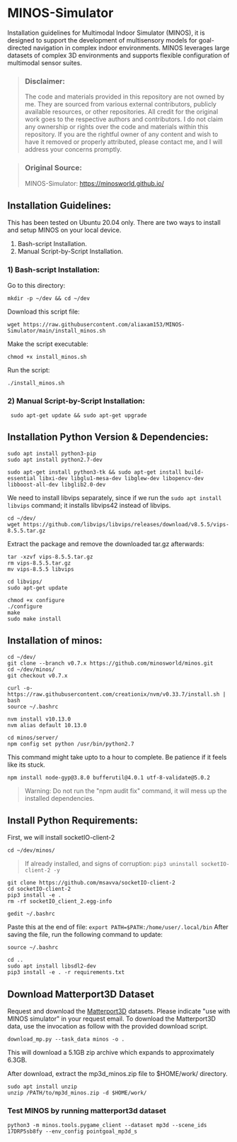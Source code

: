 # MINOS-Simulator
Installation guidelines for Multimodal Indoor Simulator (MINOS), it is designed to support the development of multisensory models for goal-directed navigation in complex indoor environments. MINOS leverages large datasets of complex 3D environments and supports flexible configuration of multimodal sensor suites.

> ### Disclaimer:
>
> The code and materials provided in this repository are not owned by me. They are sourced from various external contributors, publicly available resources, or other repositories. All credit for the original
> work goes to the respective authors and contributors. I do not claim any ownership or rights over the code and materials within this repository.
> If you are the rightful owner of any content and wish to have it removed or properly attributed, please contact me, and I will address your concerns promptly.

> ### Original Source:
> MINOS-Simulator: https://minosworld.github.io/

## Installation Guidelines:
This has been tested on Ubuntu 20.04 only. There are two ways to install and setup MINOS on your local device.
1) Bash-script Installation.
2) Manual Script-by-Script Installation.

### 1) Bash-script Installation:

Go to this directory:
```
mkdir -p ~/dev && cd ~/dev
```
Download this script file: 
```
wget https://raw.githubusercontent.com/aliaxam153/MINOS-Simulator/main/install_minos.sh
```
Make the script executable:
```
chmod +x install_minos.sh
```
Run the script:
```
./install_minos.sh
```

### 2) Manual Script-by-Script Installation:
```
 sudo apt-get update && sudo apt-get upgrade
```
## Installation Python Version & Dependencies:
```
sudo apt install python3-pip
sudo apt install python2.7-dev
```
```
sudo apt-get install python3-tk && sudo apt-get install build-essential libxi-dev libglu1-mesa-dev libglew-dev libopencv-dev libboost-all-dev libglib2.0-dev
```
We need to install libvips separately, since if we run the ```sudo apt install libvips``` command; it installs libvips42 instead of libvips.
```
cd ~/dev/
wget https://github.com/libvips/libvips/releases/download/v8.5.5/vips-8.5.5.tar.gz
```
Extract the package and remove the downloaded tar.gz afterwards:
```
tar -xzvf vips-8.5.5.tar.gz
rm vips-8.5.5.tar.gz
mv vips-8.5.5 libvips
```
```
cd libvips/
sudo apt-get update
```
```
chmod +x configure
./configure
make
sudo make install
````
## Installation of minos:
```
cd ~/dev/
git clone --branch v0.7.x https://github.com/minosworld/minos.git
cd ~/dev/minos/
git checkout v0.7.x
```
```
curl -o- https://raw.githubusercontent.com/creationix/nvm/v0.33.7/install.sh | bash
source ~/.bashrc
```
```
nvm install v10.13.0
nvm alias default 10.13.0
```
```
cd minos/server/
npm config set python /usr/bin/python2.7
```
This command might take upto to a hour to complete. Be patience if it feels like its stuck.
```
npm install node-gyp@3.8.0 bufferutil@4.0.1 utf-8-validate@5.0.2
```
> Warning: Do not run the "npm audit fix" command, it will mess up the installed dependencies.

## Install Python Requirements:
First, we will install socketIO-client-2
```
cd ~/dev/minos/
```
> If already installed, and signs of corruption: ```pip3 uninstall socketIO-client-2 -y```

```
git clone https://github.com/msavva/socketIO-client-2
cd socketIO-client-2
pip3 install -e .
rm -rf socketIO_client_2.egg-info
```
```
gedit ~/.bashrc
```
Paste this at the end of file: ```export PATH=$PATH:/home/user/.local/bin```
After saving the file, run the following command to update:
```
source ~/.bashrc
```
```
cd ..
sudo apt install libsdl2-dev
pip3 install -e . -r requirements.txt
```
## Download Matterport3D Dataset
Request and download the [Matterport3D](https://niessner.github.io/Matterport/) datasets. Please indicate "use with MINOS simulator" in your request email. 
To download the Matterport3D data, use the invocation as follow with the provided download script.
```
download_mp.py --task_data minos -o .
```
This will download a 5.1GB zip archive which expands to approximately 6.3GB.

After download, extract the mp3d_minos.zip file to $HOME/work/ directory.
```
sudo apt install unzip
unzip /PATH/to/mp3d_minos.zip -d $HOME/work/
```
### Test MINOS by running matterport3d dataset
```
python3 -m minos.tools.pygame_client --dataset mp3d --scene_ids 17DRP5sb8fy --env_config pointgoal_mp3d_s
```

